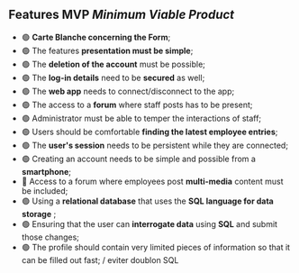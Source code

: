 ## Features MVP **_Minimum Viable Product_**

- 🟢 **Carte Blanche concerning the Form**;
- 🟢 The features **presentation must be simple**;
- 🟢 The **deletion of the account** must be possible;
- 🟢 The **log-in details** need to be **secured** as well;
- 🟢 The **web app** needs to connect/disconnect to the app;
- 🟢 The access to a **forum** where staff posts has to be present;
- 🟢 Administrator must be able to temper the interactions of staff;
- 🟢 Users should be comfortable **finding the latest employee entries**;
- 🟢 The **user's session** needs to be persistent while they are connected;
- 🟢 Creating an account needs to be simple and possible from a **smartphone**;
- 🔴 Access to a forum where employees post **multi-media** content must be included;
- 🟢 Using a **relational database** that uses the **SQL language for data storage** ;
- 🟢 Ensuring that the user can **interrogate data** using **SQL** and submit those changes;
- 🟢 The profile should contain very limited pieces of information so that it can be filled out fast;
  / eviter doublon SQL
